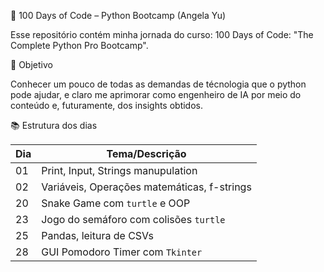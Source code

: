 🐍 100 Days of Code – Python Bootcamp (Angela Yu)

Esse repositório contém minha jornada do curso: 100 Days of Code: "The Complete Python Pro Bootcamp".

🚀 Objetivo

Conhecer um pouco de todas as demandas de técnologia que o python pode ajudar, e claro me aprimorar como engenheiro de IA por meio do conteúdo e, futuramente, dos insights obtidos.

📚 Estrutura dos dias

| Dia | Tema/Descrição |
|-----|----------------|
| 01  | Print, Input, Strings manupulation|
| 02  | Variáveis, Operações matemáticas, f-strings | [day_02](day_02) |
| 20  | Snake Game com `turtle` e OOP | [day_20](day_20_snake_game) |
| 23  | Jogo do semáforo com colisões `turtle` | [day_23](day_23_turtle_crossing_start) |
| 25  | Pandas, leitura de CSVs | [day_25](day_25_csv_data_pandas) |
| 28  | GUI Pomodoro Timer com `Tkinter` | [day_28](day_28_tkinter_dynamic_pomodoro_gui) |
